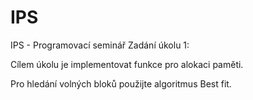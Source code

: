 # IPS
IPS - Programovací seminář
Zadání úkolu 1:  

Cílem úkolu je implementovat funkce pro alokaci paměti.  
  
Pro hledání volných bloků použijte algoritmus Best fit.